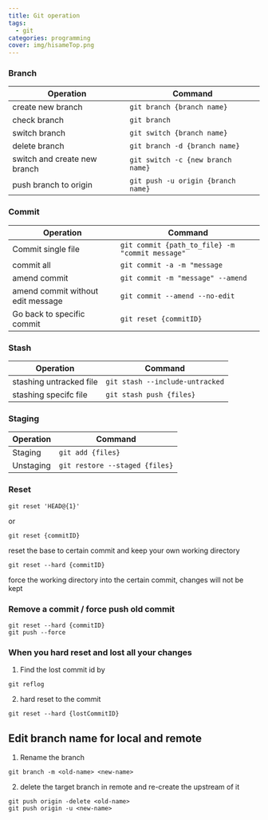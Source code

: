 ```yaml
---
title: Git operation
tags:
  - git
categories: programming
cover: img/hisameTop.png
---
```


### Branch

| Operation                    | Command                            |
| ---------------------------- | ---------------------------------- |
| create new branch            | `git branch {branch name}`         |
| check branch                 | `git branch`                       |
| switch branch                | `git switch {branch name}`         |
| delete branch                | `git branch -d {branch name}`      |
| switch and create new branch | `git switch -c {new branch name}`  |
| push branch to origin        | `git push -u origin {branch name}` |

### Commit

| Operation                         | Command                                         |
| --------------------------------- | ----------------------------------------------- |
| Commit single file                | `git commit {path_to_file} -m "commit message"` |
| commit all                        | `git commit -a -m "message`                     |
| amend commit                      | `git commit -m "message" --amend`               |
| amend commit without edit message | `git commit --amend --no-edit`                  |
| Go back to specific commit        | `git reset {commitID}`                          |

### Stash
| Operation               | Command                         |
| ----------------------- | ------------------------------- |
| stashing untracked file | `git stash --include-untracked` |
| stashing specifc file   | `git stash push {files}`        |

### Staging
| Operation | Command                        |
| --------- | ------------------------------ |
| Staging   | `git add {files}`              |
| Unstaging | `git restore --staged {files}` |

### Reset
```
git reset 'HEAD@{1}'
```
or
```
git reset {commitID}
```
reset the base to certain commit and keep your own working directory

```
git reset --hard {commitID}
```
force the working directory into the certain commit, changes will not be kept
### Remove a commit / force push old commit

```
git reset --hard {commitID}
git push --force
```

### When you hard reset and lost all your changes
1. Find the lost commit id by
```
git reflog
```
2. hard reset to the commit
```
git reset --hard {lostCommitID}
```

## Edit branch name for local and remote
1. Rename the branch
```
git branch -m <old-name> <new-name>
```
2. delete the target branch in remote and re-create the upstream of it
```
git push origin -delete <old-name>
git push origin -u <new-name>
```
